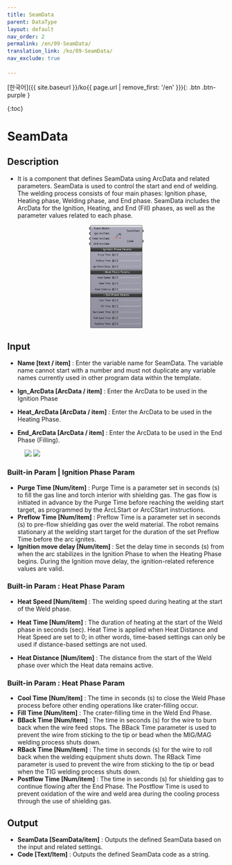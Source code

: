 ```yaml
---
title: SeamData
parent: DataType
layout: default
nav_order: 2
permalink: /en/09-SeamData/
translation_link: /ko/09-SeamData/
nav_exclude: true

---
```


<!-- [English]({{ site.baseurl }}/en{{ page.url | remove_first: '/ko' }}){: .btn .btn-purple } -->
[한국어]({{ site.baseurl }}/ko{{ page.url | remove_first: '/en' }}){: .btn .btn-purple }

{:toc}
# SeamData

## Description

* It is a component that defines SeamData using ArcData and related parameters. SeamData is used to control the start and end of welding. The welding process consists of four main phases: Ignition phase, Heating phase, Welding phase, and End phase. SeamData includes the ArcData for the Ignition, Heating, and End (Fill) phases, as well as the parameter values related to each phase.

<p align="center">  <img src="/assets/images/SeamData.png" align="center" width="25%"></p>

## Input

* **Name [text / item]** : Enter the variable name for SeamData. The variable name cannot start with a number and must not duplicate any variable names currently used in other program data within the template.

* **Ign_ArcData [ArcData / item]** : Enter the ArcData to be used in the Ignition Phase

* **Heat_ArcData [ArcData / item]** : Enter the ArcData to be used in the Heating Phase.

* **End_ArcData [ArcData / item]** : Enter the ArcData to be used in the End Phase (Filling).

<figure class="half">
    <a href="https://b-at.kr/wp-content/uploads/2023/05/Untitled-1.png"><img src="https://b-at.kr/wp-content/uploads/2023/05/Untitled-1.png"></a>
    <a href="https://b-at.kr/wp-content/uploads/2023/05/Untitled-1.png"><img src="https://b-at.kr/wp-content/uploads/2023/05/Untitled-1.png"></a>
</figure>

### Built-in Param | Ignition Phase Param

* **Purge Time [Num/item]** : Purge Time is a parameter set in seconds (s) to fill the gas line and torch interior with shielding gas. The gas flow is initiated in advance by the Purge Time before reaching the welding start target, as programmed by the ArcLStart or ArcCStart instructions.
* **Preflow Time [Num/item]** : Preflow Time is a parameter set in seconds (s) to pre-flow shielding gas over the weld material. The robot remains stationary at the welding start target for the duration of the set Preflow Time before the arc ignites.
* **Ignition move delay [Num/item]** : Set the delay time in seconds (s) from when the arc stabilizes in the Ignition Phase to when the Heating Phase begins. During the Ignition move delay, the ignition-related reference values are valid.

### Built-in Param : Heat Phase Param​

* **Heat Speed [Num/item]** : The welding speed during heating at the start of the Weld phase.

* **Heat Time [Num/item]** : The duration of heating at the start of the Weld phase in seconds (sec). Heat Time is applied when Heat Distance and Heat Speed are set to 0; in other words, time-based settings can only be used if distance-based settings are not used.

* **Heat Distance [Num/item]** : The distance from the start of the Weld phase over which the Heat data remains active.


### Built-in Param : Heat Phase Param​

* **Cool Time [Num/item]** : The time in seconds (s) to close the Weld Phase process before other ending operations like crater-filling occur.
* **Fill Time [Num/item]** : The crater-filling time in the Weld End Phase.
* **BBack Time [Num/item]** : The time in seconds (s) for the wire to burn back when the wire feed stops. The BBack Time parameter is used to prevent the wire from sticking to the tip or bead when the MIG/MAG welding process shuts down.
* **RBack Time [Num/item]** : The time in seconds (s) for the wire to roll back when the welding equipment shuts down. The RBack Time parameter is used to prevent the wire from sticking to the tip or bead when the TIG welding process shuts down.
* **Postflow Time [Num/item]** : The time in seconds (s) for shielding gas to continue flowing after the End Phase. The Postflow Time is used to prevent oxidation of the wire and weld area during the cooling process through the use of shielding gas.


## Output

* **SeamData [SeamData/item]** : Outputs the defined SeamData based on the input and related settings.
* **Code [Text/Item]** : Outputs the defined SeamData code as a string.
